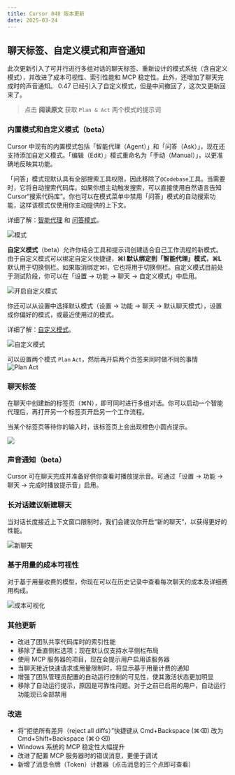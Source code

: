 ```yaml
---
title: Cursor 048 版本更新
date: 2025-03-24
---
```


## 聊天标签、自定义模式和声音通知

此次更新引入了可并行进行多组对话的聊天标签、重新设计的模式系统（含自定义模式），并改进了成本可视性、索引性能和 MCP 稳定性。此外，还增加了聊天完成时的声音通知。 0.47 已经引入了自定义模式，但是中间撤回了，这次又更新回来了。

> 点击 **阅读原文** 获取 `Plan & Act` 两个模式的提示词

### 内置模式和自定义模式（beta）

Cursor 中现有的内置模式包括「智能代理（Agent）」和「问答（Ask）」，现在还支持添加自定义模式。「编辑（Edit）」模式重命名为「手动（Manual）」，以更准确地反映其功能。

「问答」模式现默认具有全部搜索工具权限，因此移除了`@Codebase`工具。当需要时，它将自动搜索代码库。如果你想主动触发搜索，可以直接使用自然语言告知 Cursor“搜索代码库”。你也可以在模式菜单中禁用「问答」模式的自动搜索功能，这样该模式仅使用你主动提供的上下文。

详细了解：[智能代理](https://docs.cursor.com/chat/agent) 和 [问答模式](https://docs.cursor.com/chat/ask)。

![模式](https://www.cursor.com/changelog/048/modes.png)

**自定义模式**（beta）允许你结合工具和提示词创建适合自己工作流程的新模式。由于自定义模式可以绑定自定义快捷键，**⌘I 默认绑定到「智能代理」模式**，**⌘L**默认用于切换侧栏。如果取消绑定⌘I，它也将用于切换侧栏。自定义模式目前处于测试阶段，你可以在「设置 → 功能 → 聊天 → 自定义模式」中启用。

![开启自定义模式](https://assets.068666.xyz/blog/assets/2025/03/7593e735cf65137b1c1024a83f567ac3.png)


你还可以从设置中选择默认模式（设置 → 功能 → 聊天 → 默认聊天模式），设置成你偏好的模式，或最近使用过的模式。

详细了解：[自定义模式](https://docs.cursor.com/chat/custom-modes)。

![自定义模式](https://www.cursor.com/changelog/048/custom-modes.png)

可以设置两个模式 `Plan`  `Act`，然后再开启两个页签来同时做不同的事情
![Plan Act](https://assets.068666.xyz/blog/assets/2025/03/17468f33e39f5c36c8c9ef8ab4515e4f.png)


### 聊天标签

在聊天中创建新的标签页（⌘N），即可同时进行多组对话。你可以启动一个智能代理后，再打开另一个标签页开启另一个工作流程。

当某个标签页等待你的输入时，该标签页上会出现橙色小圆点提示。

![](https://assets.068666.xyz/blog/assets/2025/03/9900eeebaeb86fabd39d7ac66d3f8942.png)


### 声音通知（beta）

Cursor 可在聊天完成并准备好供你查看时播放提示音。可通过「设置 → 功能 → 聊天 → 完成时播放提示音」启用。

### 长对话建议新建聊天

当对话长度接近上下文窗口限制时，我们会建议你开启“新的聊天”，以获得更好的性能。

![新聊天](https://www.cursor.com/changelog/048/new-chat.png)

### 基于用量的成本可视性

对于基于用量收费的模型，你现在可以在历史记录中查看每次聊天的成本及详细费用构成。

![成本可视化](https://www.cursor.com/changelog/048/chat-cost.png)

### 其他更新

- 改进了团队共享代码库时的索引性能
- 移除了垂直侧栏选项；现在默认仅支持水平侧栏布局
- 使用 MCP 服务器的项目，现在会提示用户启用该服务器
- 当聊天接近快速请求或用量限制时，将显示基于用量计费的通知
- 增强了团队管理员配置的自动运行控制的可见性，使其激活状态更加明显
- 移除了自动运行提示，原因是可靠性问题。对于之前已启用的用户，自动运行功能现已全部禁用

### 改进

- 将“拒绝所有差异（reject all diffs）”快捷键从 Cmd+Backspace (⌘⌫) 改为 Cmd+Shift+Backspace (⌘⇧⌫)
- Windows 系统的 MCP 稳定性大幅提升
- 改进了配置 MCP 服务器时的错误消息，更便于调试
- 新增了消息令牌（Token）计数器（点击消息的三个点即可查看）
